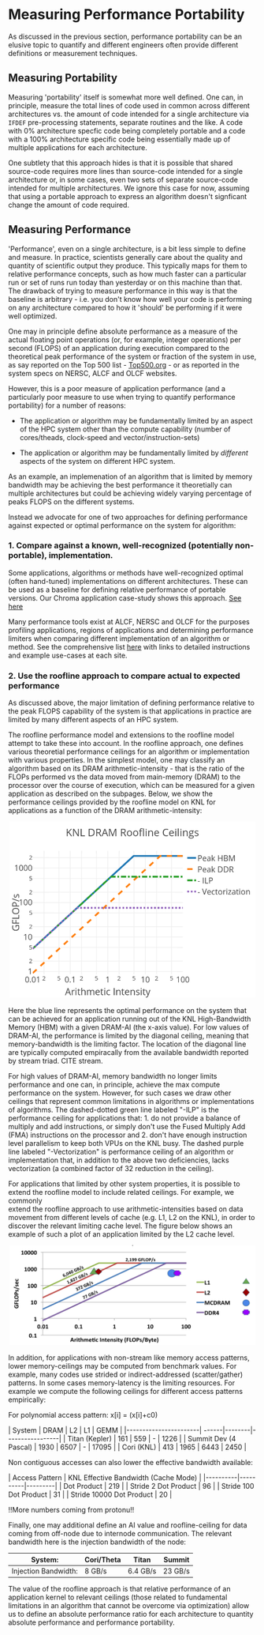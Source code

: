 # Measuring Performance Portability

As discussed in the previous section, performance portability can be an elusive topic to quantify 
and different engineers often provide different definitions or measurement techniques.

## Measuring Portability

Measuring 'portability' itself is somewhat more well defined. One can, in principle, measure the 
total lines of code used in common across different architectures vs. the amount of code intended 
for a single architecture via ``IFDEF`` pre-processing statements, separate routines and the like. A code with 0% 
architecture specfic code being completely portable and a code with a 100% architecture specific 
code being essentially made up of multiple applications for each architecture. 

One subtlety that this approach hides is that it is possible that shared source-code requires more lines than source-code intended for a single architecture 
or, in some cases, even two sets of separate source-code intended for multiple architectures. We ignore this case for now, assuming that using a portable 
approach to express an algorithm doesn't signficant change the amount of code required. 

## Measuring Performance

'Performance', even on a single architecture, is a bit less simple to define and measure. In 
practice, scientists generally care about the quality and quantity of scientific output they 
produce. This typically maps for them to relative performance concepts, such as how much faster 
can a particular run or set of runs run today than yesterday or on this machine than that. The 
drawback of trying to measure performance in this way is that the baseline is arbitrary - i.e. you 
don't know how well your code is performing on any architecture compared to how it 'should' be 
performing if it were well optimized.

One may in principle define absolute performance as a measure of the actual floating point operations (or, for example, integer operations) per second 
(FLOPS) of an 
application during execution compared to the theoretical peak performance of the system or fraction of the system in use, as say reported on the Top 500 
list - [Top500.org](https://www.top500.org) - or as reported in the system specs on NERSC, ALCF and OLCF websites.

However, this is a poor measure of application performance (and a particularly poor measure to use when trying to quantify performance portability) for a 
number of reasons:

* The application or algorithm may be fundamentally limited by an aspect of the HPC system other than the compute capability (number of cores/theads, 
clock-speed and vector/instruction-sets)

* The application or algorithm may be fundamentally limited by *different* aspects of the system on different HPC system. 

As an example, an implemenation of an algorithm that is limited by memory bandwidth may be achieving the best performance it theoretially can multiple 
architectures but could be achieving widely varying percentage of peaks FLOPS on the different systems. 

Instead we advocate for one of two approaches for defining performance against expected or optimal performance on the system for algorithm:

### 1. Compare against a known, well-recognized (potentially non-portable), implementation. 

Some applications, algorithms or methods have well-recognized optimal (often hand-tuned) implementations on different architectures. These can be used as a 
baseline for defining relative performance of portable versions. Our Chroma application case-study shows this approach. [See 
here](/case_studies/qcd/overview.md) 

Many performance tools exist at ALCF, NERSC and OLCF for the purposes profiling applications, regions of applications and determining performance limiters 
when comparing different implementation of an algorithm or method. See the comprehensive list [here](/facilities/tools.md) with links to detailed 
instructions and example use-cases at each site. 

### 2. Use the roofline approach to compare actual to expected performance

As discussed above, the major limitation of defining performance relative to the peak FLOPS capability of the system is that applications in practice are 
limited by many different aspects of an HPC system. 

The roofline performance model and extensions to the roofline model attempt to take these into account. In the roofline approach, one defines various 
theoretial performance ceilings for an algorithm or implementation with various properties. In the simplest model, one may classify an algorithm based on 
its DRAM arithmetic-intensity - that is the ratio of the FLOPs performed vs the data moved from main-memory (DRAM) to the processor over the course of 
execution, which can be measured for a given application as described on the subpages. Below, we show the performance ceilings provided by the roofline 
model on KNL for applications as a function of the DRAM arithmetic-intensity:

<center><img src="KNLRoofline.png" width=500></center>

Here the blue line represents the optimal performance on the system that can be achieved for an application running out of the KNL High-Bandwidth Memory 
(HBM) with a given
DRAM-AI (the x-axis value). For low
values of DRAM-AI, the performance is limited by the diagonal ceiling, meaning that memory-bandwidth is the limiting factor. The location of the diagonal
line are typically computed empiracally from the available bandwidth reported by stream triad. CITE stream.

For high values of DRAM-AI,
memory bandwidth no longer limits performance and one can, in principle, achieve the max compute performance on the system. However, for such cases we draw 
other ceilings that represent common limitations in algorithms or implementations of algorithms. The dashed-dotted green line labeled "-ILP" is the
performance ceiling for applications that: 1. do not provide a balance of multiply and add instructions, or simply don't use the Fused Multiply Add (FMA)
instructions on the processor and 2. don't have enough instruction level parallelism to keep both VPUs on the KNL busy. The dashed purple line labeled 
"-Vectorization" is performance ceiling of an algorithm or implementation that, in addition to the above two deficiencies, lacks vectorization (a 
combined factor of 32 reduction in the ceiling).

For applications that limited by other system properties, it is possible to extend the roofline model to include related ceilings. For example, we commonly    
extend the roofline approach to use arithmetic-intensities based on data movement from different levels of cache (e.g. L1, L2 on the KNL), in order to 
discover the relevant limiting cache level. The figure below shows an example of such a plot of an application limited by the L2 cache level.

<center><img src="MultiRoofline.png" width=500></center>

In addition, for applications with non-stream like memory access patterns, lower memory-ceilings may be computed 
from benchmark values. For example, many codes use strided or indirect-addressed (scatter/gather) patterns. In some cases memory-latency is the limiting resources. 
For example we compute the following ceilings for different access patterns empirically:

For polynomial access pattern: x[i] = (x[i]+c0)

| System                | DRAM  | L2     | L1     | GEMM   |
|-----------------------| ------|--------|-----------------|
| Titan (Kepler)        | 161   | 559    | -      | 1226   |
| Summit Dev (4 Pascal) | 1930  | 6507   | -      | 17095  |
| Cori (KNL)            | 413   | 1965   | 6443   | 2450   |

Non contiguous accesses can also lower the effective bandwidth available:

| Access Pattern  |  KNL Effective Bandwidth (Cache Mode) |
|----------|----------|---------|
| Dot Product | 219 |
| Stride 2 Dot Product | 96 | 
| Stride 100 Dot Product | 31 |
| Stride 10000 Dot Product | 20 | 

!!More numbers coming from protonu!!

Finally, one may additional define an AI value and roofline-ceiling for data coming from off-node due to internode 
communication. The relevant bandwidth here is the injection bandwidth of the node:

| System:              | Cori/Theta | Titan    | Summit  |
|----------------------|------------|----------|---------|
| Injection Bandwidth: | 8 GB/s     | 6.4 GB/s | 23 GB/s |

The value of the roofline approach is that relative performance of an application kernel to relevant ceilings (those related to fundamental limitations in an algorithm 
that cannot be overcome via optimization) allow us to define an absolute performance ratio for each architecture to quantity absolute performance and performance 
portability. 
